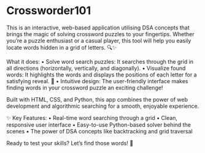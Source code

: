# Crossworder101
This is an interactive, web-based application utilising DSA concepts that brings the magic of solving crossword puzzles to your fingertips. Whether you’re a puzzle enthusiast or a casual player, this tool will help you easily locate words hidden in a grid of letters. 🔍✨

What it does:
	•	Solve word search puzzles: It searches through the grid in all directions (horizontally, vertically, and diagonally).
	•	Visualize found words: It highlights the words and displays the positions of each letter for a satisfying reveal. 📍
	•	Intuitive design: The user-friendly interface makes finding words in your crossword puzzle an exciting challenge!

Built with HTML, CSS, and Python, this app combines the power of web development and algorithmic searching for a smooth, enjoyable experience.

✨ Key Features:
	•	Real-time word searching through a grid
	•	Clean, responsive user interface
	•	Easy-to-use Python-based solver behind the scenes
	•	The power of DSA concepts like backtracking and grid traversal

Ready to test your skills? Let’s find those words! 🧩
